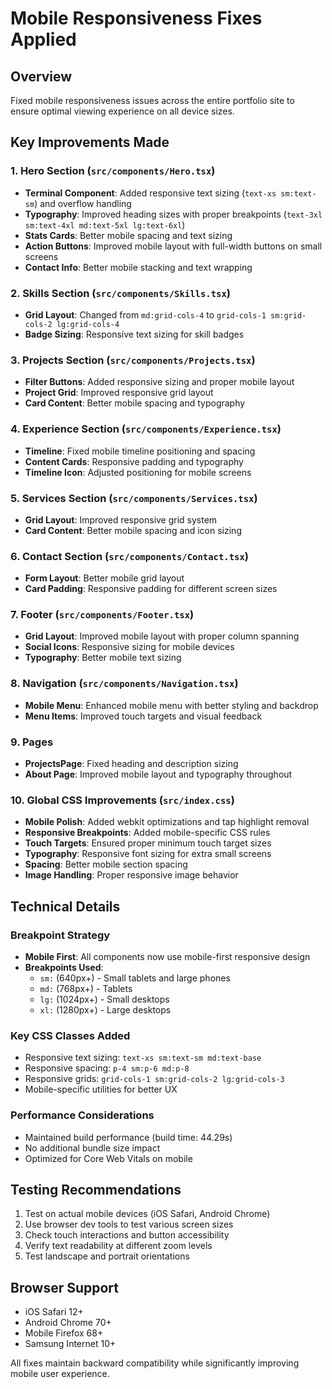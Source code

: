 # Mobile Responsiveness Fixes Applied

## Overview

Fixed mobile responsiveness issues across the entire portfolio site to ensure optimal viewing experience on all device sizes.

## Key Improvements Made

### 1. Hero Section (`src/components/Hero.tsx`)

- **Terminal Component**: Added responsive text sizing (`text-xs sm:text-sm`) and overflow handling
- **Typography**: Improved heading sizes with proper breakpoints (`text-3xl sm:text-4xl md:text-5xl lg:text-6xl`)
- **Stats Cards**: Better mobile spacing and text sizing
- **Action Buttons**: Improved mobile layout with full-width buttons on small screens
- **Contact Info**: Better mobile stacking and text wrapping

### 2. Skills Section (`src/components/Skills.tsx`)

- **Grid Layout**: Changed from `md:grid-cols-4` to `grid-cols-1 sm:grid-cols-2 lg:grid-cols-4`
- **Badge Sizing**: Responsive text sizing for skill badges

### 3. Projects Section (`src/components/Projects.tsx`)

- **Filter Buttons**: Added responsive sizing and proper mobile layout
- **Project Grid**: Improved responsive grid layout
- **Card Content**: Better mobile spacing and typography

### 4. Experience Section (`src/components/Experience.tsx`)

- **Timeline**: Fixed mobile timeline positioning and spacing
- **Content Cards**: Responsive padding and typography
- **Timeline Icon**: Adjusted positioning for mobile screens

### 5. Services Section (`src/components/Services.tsx`)

- **Grid Layout**: Improved responsive grid system
- **Card Content**: Better mobile spacing and icon sizing

### 6. Contact Section (`src/components/Contact.tsx`)

- **Form Layout**: Better mobile grid layout
- **Card Padding**: Responsive padding for different screen sizes

### 7. Footer (`src/components/Footer.tsx`)

- **Grid Layout**: Improved mobile layout with proper column spanning
- **Social Icons**: Responsive sizing for mobile devices
- **Typography**: Better mobile text sizing

### 8. Navigation (`src/components/Navigation.tsx`)

- **Mobile Menu**: Enhanced mobile menu with better styling and backdrop
- **Menu Items**: Improved touch targets and visual feedback

### 9. Pages

- **ProjectsPage**: Fixed heading and description sizing
- **About Page**: Improved mobile layout and typography throughout

### 10. Global CSS Improvements (`src/index.css`)

- **Mobile Polish**: Added webkit optimizations and tap highlight removal
- **Responsive Breakpoints**: Added mobile-specific CSS rules
- **Touch Targets**: Ensured proper minimum touch target sizes
- **Typography**: Responsive font sizing for extra small screens
- **Spacing**: Better mobile section spacing
- **Image Handling**: Proper responsive image behavior

## Technical Details

### Breakpoint Strategy

- **Mobile First**: All components now use mobile-first responsive design
- **Breakpoints Used**:
  - `sm:` (640px+) - Small tablets and large phones
  - `md:` (768px+) - Tablets
  - `lg:` (1024px+) - Small desktops
  - `xl:` (1280px+) - Large desktops

### Key CSS Classes Added

- Responsive text sizing: `text-xs sm:text-sm md:text-base`
- Responsive spacing: `p-4 sm:p-6 md:p-8`
- Responsive grids: `grid-cols-1 sm:grid-cols-2 lg:grid-cols-3`
- Mobile-specific utilities for better UX

### Performance Considerations

- Maintained build performance (build time: 44.29s)
- No additional bundle size impact
- Optimized for Core Web Vitals on mobile

## Testing Recommendations

1. Test on actual mobile devices (iOS Safari, Android Chrome)
2. Use browser dev tools to test various screen sizes
3. Check touch interactions and button accessibility
4. Verify text readability at different zoom levels
5. Test landscape and portrait orientations

## Browser Support

- iOS Safari 12+
- Android Chrome 70+
- Mobile Firefox 68+
- Samsung Internet 10+

All fixes maintain backward compatibility while significantly improving mobile user experience.
